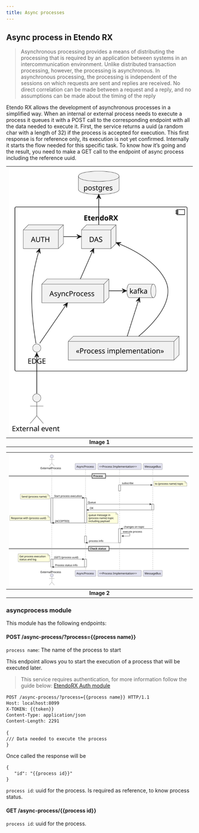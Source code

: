 ```yaml
---
title: Async processes
---
```


## Async process in Etendo RX

> Asynchronous processing provides a means of distributing the processing that is required by an application between systems in an intercommunication environment. Unlike distributed transaction processing, however, the processing is asynchronous.
> In asynchronous processing, the processing is independent of the sessions on which requests are sent and replies are received. No direct correlation can be made between a request and a reply, and no assumptions can be made about the timing of the reply

Etendo RX allows the development of asynchronous processes in a simplified way. When an internal or external process needs to execute a process it queues it with a POST call to the corresponding endpoint with all the data needed to execute it. First, the service returns a uuid (a random char with a length of 32) if the process is accepted for execution. This first response is for reference only, its execution is not yet confirmed.
Internally it starts the flow needed for this specific task. To know how it’s going and the result, you need to make a GET call to the endpoint of async process including the reference uuid.

| ![01-async-deployment-diagram.svg](../../assets/legacy/etendorx/01-async-deployment-diagram.svg) |
| :-------------------------------------------------------------------------------------------------------: |
|                                              <b>Image 1</b>                                               |

| ![00-async-process.svg](../../assets/legacy/etendorx/00-async-process.svg) |
| :---------------------------------------------------------------------------------: |
|                                   <b>Image 2</b>                                    |

### asyncprocess module

This module has the following endpoints:

#### POST /async-process/?process={{process name}}

`process name`: The name of the process to start

This endpoint allows you to start the execution of a process that will be executed later.

> This service requires authentication, for more information follow the guide below: [EtendoRX Auth module]()

```
POST /async-process/?process={{process name}} HTTP/1.1
Host: localhost:8099
X-TOKEN: {{token}}
Content-Type: application/json
Content-Length: 2291

{
/// Data needed to execute the process
}

```

Once called the response will be

```
{
   "id": "{{process id}}"
}
```

`process id`: uuid for the process. Is required as reference, to know process status.

#### GET /async-process/{{process id}}

`process id`: uuid for the process.